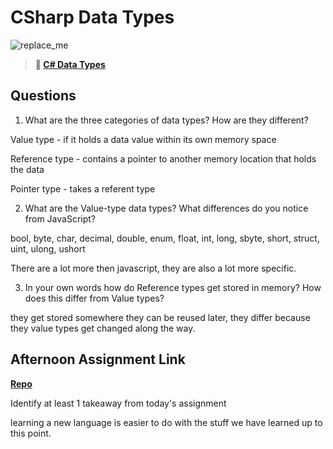 # CSharp Data Types

![replace_me](https://codeworks.blob.core.windows.net/public/assets/img/illustrations/placeholder.svg)

> **📖 [C# Data Types](https://codeworksacademy.com/fs-student-guide/resources/wk10/01-CSharp-Generics)**

## Questions

1. What are the three categories of data types? How are they different?

Value type -  if it holds a data value within its own memory space

Reference type -  contains a pointer to another memory location that holds the data

Pointer type - takes a referent type 

2. What are the Value-type data types? What differences do you notice from JavaScript?

bool, byte, char, decimal, double, enum, float, int, long, sbyte, short, struct, uint, ulong, ushort

There are a lot more then javascript, they are also a lot more specific.

3. In your own words how do Reference types get stored in memory? How does this differ from Value types?

they get stored somewhere they can be reused later, they differ because they value types get changed along the way.

## Afternoon Assignment Link

**[Repo](https://github.com/Seth-McCormick/RockPaperScissors.git)**

Identify at least 1 takeaway from today's assignment


learning a new language is easier to do with the stuff we have learned up to this point.